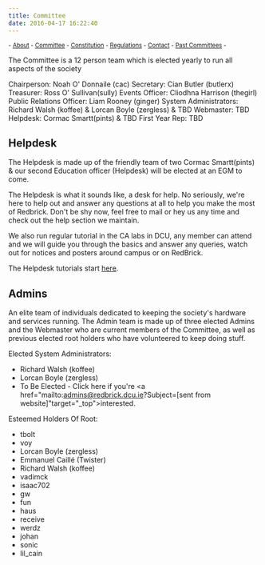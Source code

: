 ```yaml
---
title: Committee
date: 2016-04-17 16:22:40
---
```


<sub> - [About](../) - [Committee](../committee) - [Constitution](../constitution) - [Regulations](../regulations) - [Contact](../contact) - [Past Committees](../past-committees) -</sub>

The Committee is a 12 person team which is elected yearly to run all aspects of
the society

Chairperson:  Noah O' Donnaile (cac)
Secretary:  Cian Butler (butlerx)
Treasurer: Ross O' Sullivan(sully)
Events Officer: Cliodhna Harrison (thegirl)
Public Relations Officer: Liam Rooney (ginger)
System Administrators: Richard Walsh (koffee) & Lorcan Boyle (zergless) & TBD
Webmaster: TBD
Helpdesk: Cormac Smartt(pints) & TBD
First Year Rep: TBD

## Helpdesk
The Helpdesk is made up of the friendly team of two Cormac Smartt(pints) & our
second Education officer (Helpdesk) will be elected at an EGM to come.

The Helpdesk is what it sounds like, a desk for help. No seriously, we're here
to help out and answer any questions at all to help you make the most of
Redbrick. Don't be shy now, feel free to mail or hey us any time and check out
the help section we maintain.

We also run regular tutorial in the CA labs in DCU, any member can attend and we
will guide you through the basics and answer any queries, watch out for notices
and posters around campus or on RedBrick.

The Helpdesk tutorials start [here](http://wiki.redbrick.dcu.ie/mw/Helpdesk).

## Admins
An elite team of individuals dedicated to keeping the society's hardware and
services running. The Admin team is made up of three elected Admins and the
Webmaster who are current members of the Committee, as well as previous elected
root holders who have volunteered to keep doing stuff.

Elected System Administrators:
- Richard Walsh (koffee)
-  Lorcan Boyle (zergless)
-  To Be Elected - Click here if you're <a href="mailto:admins@redbrick.dcu.ie?Subject=[sent from website]"target="_top">interested</a>.

Esteemed Holders Of Root:
-  tbolt
-  voy
-  Lorcan Boyle (zergless)
-  Emmanuel Caillé (Twister)
-  Richard Walsh (koffee)
-  vadimck
-  isaac702
-  gw
-  fun
-  haus
-  receive
-  werdz
-  johan
-  sonic
-  lil_cain
